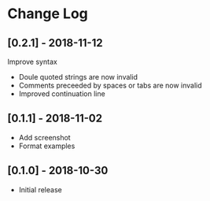 # Change Log

## [0.2.1] - 2018-11-12

Improve syntax

- Doule quoted strings are now invalid
- Comments preceeded by spaces or tabs are now invalid
- Improved continuation line

## [0.1.1] - 2018-11-02

- Add screenshot
- Format examples

## [0.1.0] - 2018-10-30

- Initial release
